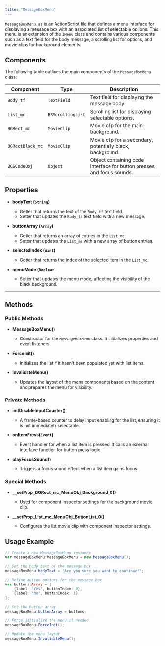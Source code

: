 ```yaml
---
title: "MessageBoxMenu"
---
```


`MessageBoxMenu.as` is an ActionScript file that defines a menu interface for displaying a message box with an associated list of selectable options.
This menu is an extension of the `IMenu` class and contains various components such as a text field for the body message, a scrolling list for options, and movie clips for background elements.


## Components

The following table outlines the main components of the `MessageBoxMenu` class:

| Component          | Type                 | Description                                           |
|--------------------|----------------------|-------------------------------------------------------|
| `Body_tf`          | `TextField`          | Text field for displaying the message body.           |
| `List_mc`          | `BSScrollingList`    | Scrolling list for displaying selectable options.     |
| `BGRect_mc`        | `MovieClip`          | Movie clip for the main background.                   |
| `BGRectBlack_mc`   | `MovieClip`          | Movie clip for a secondary, potentially black, background. |
| `BGSCodeObj`       | `Object`             | Object containing code interface for button presses and focus sounds. |

## Properties

- **bodyText (`String`)**
  - Getter that returns the text of the `Body_tf` text field.
  - Setter that updates the `Body_tf` text field with a new message.

- **buttonArray (`Array`)**
  - Getter that returns an array of entries in the `List_mc`.
  - Setter that updates the `List_mc` with a new array of button entries.

- **selectedIndex (`uint`)**
  - Getter that returns the index of the selected item in the `List_mc`.

- **menuMode (`Boolean`)**
  - Setter that updates the menu mode, affecting the visibility of the black background.

---

## Methods

### Public Methods

- **MessageBoxMenu()**
  - Constructor for the `MessageBoxMenu` class. It initializes properties and event listeners.

- **ForceInit()**
  - Initializes the list if it hasn't been populated yet with list items.

- **InvalidateMenu()**
  - Updates the layout of the menu components based on the content and prepares the menu for visibility.

### Private Methods

- **initDisableInputCounter()**
  - A frame-based counter to delay input enabling for the list, ensuring it is not immediately selectable.

- **onItemPress(`Event`)**
  - Event handler for when a list item is pressed. It calls an external interface function for button press logic.

- **playFocusSound()**
  - Triggers a focus sound effect when a list item gains focus.

### Special Methods

- **__setProp_BGRect_mc_MenuObj_Background_0()**
  - Used for component inspector settings for the background movie clip.

- **__setProp_List_mc_MenuObj_ButtonList_0()**
  - Configures the list movie clip with component inspector settings.


## Usage Example

```actionscript
// Create a new MessageBoxMenu instance
var messageBoxMenu:MessageBoxMenu = new MessageBoxMenu();

// Set the body text of the message box
messageBoxMenu.bodyText = "Are you sure you want to continue?";

// Define button options for the message box
var buttons:Array = [
    {label: "Yes", buttonIndex: 0},
    {label: "No", buttonIndex: 1}
];

// Set the button array
messageBoxMenu.buttonArray = buttons;

// Force initialize the menu if needed
messageBoxMenu.ForceInit();

// Update the menu layout
messageBoxMenu.InvalidateMenu();
```
